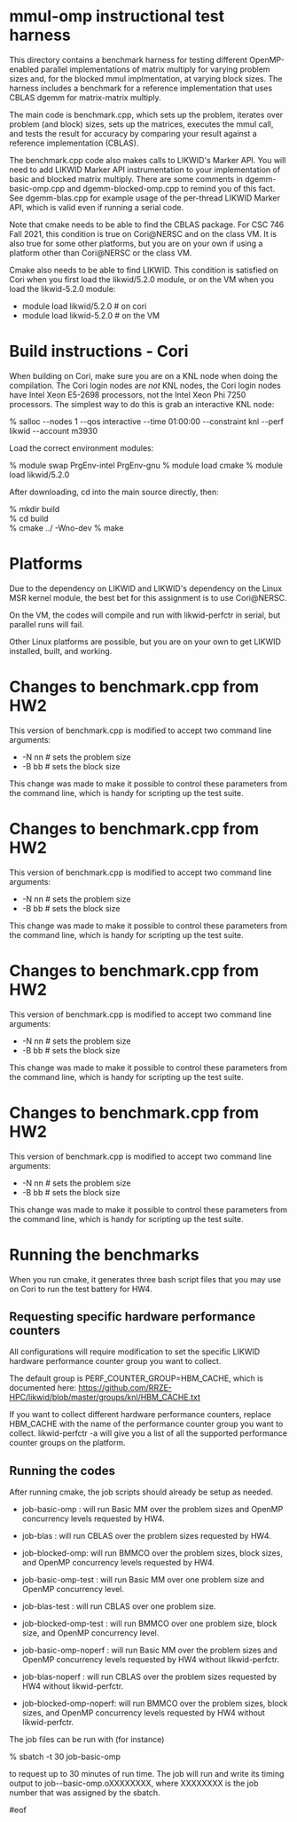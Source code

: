 # mmul-omp instructional test harness

This directory contains a benchmark harness for testing different OpenMP-enabled parallel
implementations of matrix multiply for varying problem sizes and, for the blocked mmul 
implmentation, at varying block sizes. The harness includes a benchmark for a reference
implementation that uses CBLAS dgemm for matrix-matrix multiply. 

The main code is benchmark.cpp, which sets up the problem, iterates over problem
(and block) sizes, sets up the matrices, executes the mmul call, and tests the
result for accuracy by comparing your result against a reference implementation (CBLAS).

The benchmark.cpp code also makes calls to LIKWID's Marker API. You will need to add
LIKWID Marker API instrumentation to your implementation of basic and blocked matrix
multiply. There are some comments in dgemm-basic-omp.cpp and dgemm-blocked-omp.cpp
to remind you of this fact. See dgemm-blas.cpp for example usage of the per-thread
LIKWID Marker API, which is valid even if running a serial code.

Note that cmake needs to be able to find the CBLAS package. For CSC 746 Fall 2021,
this condition is true on Cori@NERSC and on the class VM. It is also true for some
other platforms, but you are on your own if using a platform other than Cori@NERSC
or the class VM.

Cmake also needs to be able to find LIKWID. This condition is satisfied on Cori when
you first load the likwid/5.2.0 module, or on the VM when you load the likwid-5.2.0
module:  
* module load likwid/5.2.0   # on cori  
* module load likwid-5.2.0   # on the VM


# Build instructions - Cori

When building on Cori, make sure you are on a KNL node when doing the compilation. The
Cori login nodes are *not* KNL nodes, the Cori login nodes have Intel Xeon E5-2698
processors, not the Intel Xeon Phi 7250 processors.  The simplest way to do this is
grab an interactive KNL node:

% salloc --nodes 1 --qos interactive --time 01:00:00 --constraint knl --perf likwid --account m3930

Load the correct environment modules:

% module swap PrgEnv-intel PrgEnv-gnu 
% module load cmake 
% module load likwid/5.2.0 

After downloading, cd into the main source directly, then:

% mkdir build  
% cd build  
% cmake ../  -Wno-dev
% make 

# Platforms

Due to the dependency on LIKWID and LIKWID's dependency on the Linux MSR kernel
module, the best bet for this assignment is to use Cori@NERSC.

On the VM, the codes will compile and run with likwid-perfctr in serial, but parallel
runs will fail.

Other Linux platforms are possible, but you are on your own to get LIKWID installed,
built, and working.

# Changes to benchmark.cpp from HW2

This version of benchmark.cpp is modified to accept two command line arguments:

* -N nn   # sets the problem size  
* -B bb   # sets the block size

This change was made to make it possible to control these parameters from the command
line, which is handy for scripting up the test suite.

# Changes to benchmark.cpp from HW2

This version of benchmark.cpp is modified to accept two command line arguments:

* -N nn   # sets the problem size  
* -B bb   # sets the block size

This change was made to make it possible to control these parameters from the command
line, which is handy for scripting up the test suite.

# Changes to benchmark.cpp from HW2

This version of benchmark.cpp is modified to accept two command line arguments:

* -N nn   # sets the problem size  
* -B bb   # sets the block size

This change was made to make it possible to control these parameters from the command
line, which is handy for scripting up the test suite.

# Changes to benchmark.cpp from HW2

This version of benchmark.cpp is modified to accept two command line arguments:

* -N nn   # sets the problem size  
* -B bb   # sets the block size

This change was made to make it possible to control these parameters from the command
line, which is handy for scripting up the test suite.

# Running the benchmarks

When you run cmake, it generates three bash script files that you may use on Cori to
run the test battery for HW4.

## Requesting specific  hardware performance counters

All configurations will require modification to set the specific LIKWID hardware performance
counter group you want to collect. 

The default group is PERF_COUNTER_GROUP=HBM_CACHE, which
is documented here: https://github.com/RRZE-HPC/likwid/blob/master/groups/knl/HBM_CACHE.txt

If you want to collect different hardware performance counters, replace HBM_CACHE with the
name of the performance counter group you want to collect. likwid-perfctr -a will give
you a list of all the supported performance counter groups on the platform.

##  Running the codes

After running cmake, the job scripts should already be setup as needed. 

* job-basic-omp : will run Basic MM over the problem sizes and OpenMP concurrency levels requested by HW4.

* job-blas : will run CBLAS over the problem sizes requested by HW4.

* job-blocked-omp: will run BMMCO over the problem sizes, block sizes, and OpenMP concurrency levels requested by HW4.

* job-basic-omp-test : will run Basic MM over one problem size and OpenMP concurrency level.

* job-blas-test : will run CBLAS over one problem size.

* job-blocked-omp-test : will run BMMCO over one problem size, block size, and OpenMP concurrency level. 

* job-basic-omp-noperf : will run Basic MM over the problem sizes and OpenMP concurrency levels requested by HW4 without likwid-perfctr.

* job-blas-noperf : will run CBLAS over the problem sizes requested by HW4 without likwid-perfctr.

* job-blocked-omp-noperf: will run BMMCO over the problem sizes, block sizes, and OpenMP concurrency levels requested by HW4 without likwid-perfctr.

The job files can be run with (for instance)

% sbatch -t 30 job-basic-omp

to request up to 30 minutes of run time. The job will run and write its timing output to job--basic-omp.oXXXXXXXX, where XXXXXXXX is the job number that was assigned by the sbatch.

#eof

